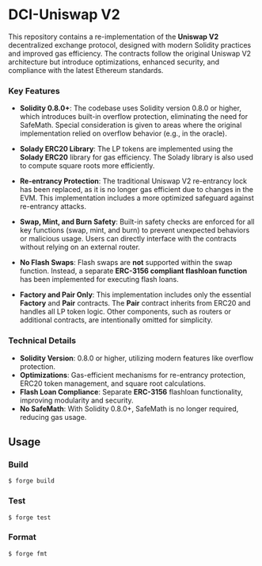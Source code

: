 # DCI-Uniswap V2

This repository contains a re-implementation of the **Uniswap V2** decentralized exchange protocol, designed with modern Solidity practices and improved gas efficiency. The contracts follow the original Uniswap V2 architecture but introduce optimizations, enhanced security, and compliance with the latest Ethereum standards.

### Key Features

- **Solidity 0.8.0+**: The codebase uses Solidity version 0.8.0 or higher, which introduces built-in overflow protection, eliminating the need for SafeMath. Special consideration is given to areas where the original implementation relied on overflow behavior (e.g., in the oracle).
  
- **Solady ERC20 Library**: The LP tokens are implemented using the **Solady ERC20** library for gas efficiency. The Solady library is also used to compute square roots more efficiently.

- **Re-entrancy Protection**: The traditional Uniswap V2 re-entrancy lock has been replaced, as it is no longer gas efficient due to changes in the EVM. This implementation includes a more optimized safeguard against re-entrancy attacks.

- **Swap, Mint, and Burn Safety**: Built-in safety checks are enforced for all key functions (swap, mint, and burn) to prevent unexpected behaviors or malicious usage. Users can directly interface with the contracts without relying on an external router.

- **No Flash Swaps**: Flash swaps are **not** supported within the swap function. Instead, a separate **ERC-3156 compliant flashloan function** has been implemented for executing flash loans.

- **Factory and Pair Only**: This implementation includes only the essential **Factory** and **Pair** contracts. The **Pair** contract inherits from ERC20 and handles all LP token logic. Other components, such as routers or additional contracts, are intentionally omitted for simplicity.

### Technical Details

- **Solidity Version**: 0.8.0 or higher, utilizing modern features like overflow protection.
- **Optimizations**: Gas-efficient mechanisms for re-entrancy protection, ERC20 token management, and square root calculations.
- **Flash Loan Compliance**: Separate **ERC-3156** flashloan functionality, improving modularity and security.
- **No SafeMath**: With Solidity 0.8.0+, SafeMath is no longer required, reducing gas usage.

## Usage

### Build

```shell
$ forge build
```

### Test

```shell
$ forge test
```

### Format

```shell
$ forge fmt
```
